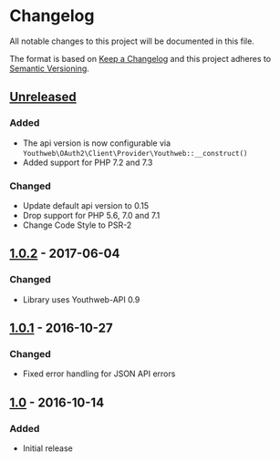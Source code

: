 # Changelog

All notable changes to this project will be documented in this file.

The format is based on [Keep a Changelog](http://keepachangelog.com/)
and this project adheres to [Semantic Versioning](http://semver.org/).

## [Unreleased]

### Added

- The api version is now configurable via `Youthweb\OAuth2\Client\Provider\Youthweb::__construct()`
- Added support for PHP 7.2 and 7.3

### Changed

- Update default api version to 0.15
- Drop support for PHP 5.6, 7.0 and 7.1
- Change Code Style to PSR-2

## [1.0.2] - 2017-06-04

### Changed

- Library uses Youthweb-API 0.9

## [1.0.1] - 2016-10-27

### Changed

- Fixed error handling for JSON API errors

## [1.0] - 2016-10-14

### Added

- Initial release

[Unreleased]: https://github.com/youthweb/oauth2-youthweb/compare/1.0.2...HEAD
[1.0.2]: https://github.com/youthweb/oauth2-youthweb/compare/1.0.1...1.0.2
[1.0.1]: https://github.com/youthweb/oauth2-youthweb/compare/1.0.0...1.0.1
[1.0]: https://github.com/youthweb/oauth2-youthweb/compare/2ab1e2eefcf5ef86de03995ce5e804b24a2b118d...1.0.0
